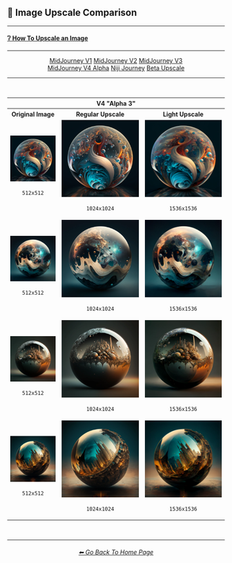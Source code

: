 <h2>🚀 Image Upscale Comparison</h2>

<hr><!--------------->

<h4><a href="https://github.com/willwulfken/MidJourney-Styles-and-Keywords-Reference-Light/wiki/%E2%9D%94-How-To-Guide#-how-to-upscale-an-image">❔ How To Upscale an Image</a></h4>

<hr><!--------------->

<div align="center">

<a href="https://github.com/willwulfken/MidJourney-Styles-and-Keywords-Reference-Light/blob/main/Pages/MJ_V1/Comparison_Pages/Image_Resolution_and_Upscaling/Image_Upscale_Comparison.md">MidJourney V1</a>
<a href="https://github.com/willwulfken/MidJourney-Styles-and-Keywords-Reference-Light/blob/main/Pages/MJ_V2/Comparison_Pages/Image_Resolution_and_Upscaling/Image_Upscale_Comparison.md">MidJourney V2</a>
<a href="https://github.com/willwulfken/MidJourney-Styles-and-Keywords-Reference-Light/blob/main/Pages/MJ_V3/Comparison_Pages/Image_Resolution_and_Upscaling/Image_Upscale_Comparison.md">MidJourney V3</a>
<br>
<a href="">MidJourney V4 Alpha</a>
<a href="https://github.com/willwulfken/MidJourney-Styles-and-Keywords-Reference-Light/blob/main/Pages/Niji_Journey/Comparison_Pages/Image_Resolution_and_Upscaling/Image_Upscale_Comparison.md#L29">Niji Journey</a>
<a href="https://github.com/willwulfken/MidJourney-Styles-and-Keywords-Reference-Light/blob/main/Pages/Midjourney_Beta_Features/Beta_Upscale_Comparison.md">Beta Upscale</a>

</div>

<hr>
<br>

<div align="center">

<table>
    <tr align=center valign=middle>
        <th colspan=3>V4 "Alpha 3"</th>
    </tr>
    <tr align=center valign=middle>
        <th>Original Image</th>
        <th>Regular Upscale</th>
        <th>Light Upscale</th>
    </tr>
    <tr align=center valign=middle>
        <td>
            <img src="https://github.com/willwulfken/MidJourney-Styles-and-Keywords-Reference-Light/blob/main/Images/Midjourney_Beta_Features/MJ_V4_Alpha/V4_Alpha_3/Comparison_Page_Images/Image_Upscale_Comparison/Sphere_1.webp?raw=true" width="256" /><p><code>512x512</code></p>
        </td>
        <td>
            <img src="https://github.com/willwulfken/MidJourney-Styles-and-Keywords-Reference-Light/blob/main/Images/Midjourney_Beta_Features/MJ_V4_Alpha/V4_Alpha_3/Comparison_Page_Images/Image_Upscale_Comparison/Sphere_1_upscale.webp?raw=true" width="512" /><p><code>1024x1024</code></p>
        </td>
        <td>
            <img src="https://github.com/willwulfken/MidJourney-Styles-and-Keywords-Reference-Light/blob/main/Images/Midjourney_Beta_Features/MJ_V4_Alpha/V4_Alpha_3/Comparison_Page_Images/Image_Upscale_Comparison/Sphere_1_upscale_light.webp?raw=true" width="512" /><p><code>1536x1536</code></p>
        </td>
    </tr>
    <tr align=center valign=middle>
        <td>
            <img src="https://github.com/willwulfken/MidJourney-Styles-and-Keywords-Reference-Light/blob/main/Images/Midjourney_Beta_Features/MJ_V4_Alpha/V4_Alpha_3/Comparison_Page_Images/Image_Upscale_Comparison/Sphere_2.webp?raw=true" width="256" /><p><code>512x512</code></p>
        </td>
        <td>
            <img src="https://github.com/willwulfken/MidJourney-Styles-and-Keywords-Reference-Light/blob/main/Images/Midjourney_Beta_Features/MJ_V4_Alpha/V4_Alpha_3/Comparison_Page_Images/Image_Upscale_Comparison/Sphere_2_upscale.webp?raw=true" width="512" /><p><code>1024x1024</code></p>
        </td>
        <td>
            <img src="https://github.com/willwulfken/MidJourney-Styles-and-Keywords-Reference-Light/blob/main/Images/Midjourney_Beta_Features/MJ_V4_Alpha/V4_Alpha_3/Comparison_Page_Images/Image_Upscale_Comparison/Sphere_2_upscale_light.webp?raw=true" width="512" /><p><code>1536x1536</code></p>
        </td>
    </tr>
    <tr align=center valign=middle>
        <td>
            <img src="https://github.com/willwulfken/MidJourney-Styles-and-Keywords-Reference-Light/blob/main/Images/Midjourney_Beta_Features/MJ_V4_Alpha/V4_Alpha_3/Comparison_Page_Images/Image_Upscale_Comparison/Sphere_3.webp?raw=true" width="256" /><p><code>512x512</code></p>
        </td>
        <td>
            <img src="https://github.com/willwulfken/MidJourney-Styles-and-Keywords-Reference-Light/blob/main/Images/Midjourney_Beta_Features/MJ_V4_Alpha/V4_Alpha_3/Comparison_Page_Images/Image_Upscale_Comparison/Sphere_3_upscale.webp?raw=true" width="512" /><p><code>1024x1024</code></p>
        </td>
        <td>
            <img src="https://github.com/willwulfken/MidJourney-Styles-and-Keywords-Reference-Light/blob/main/Images/Midjourney_Beta_Features/MJ_V4_Alpha/V4_Alpha_3/Comparison_Page_Images/Image_Upscale_Comparison/Sphere_3_upscale_light.webp?raw=true" width="512" /><p><code>1536x1536</code></p>
        </td>
    </tr>
    <tr align=center valign=middle>
        <td>
            <img src="https://github.com/willwulfken/MidJourney-Styles-and-Keywords-Reference-Light/blob/main/Images/Midjourney_Beta_Features/MJ_V4_Alpha/V4_Alpha_3/Comparison_Page_Images/Image_Upscale_Comparison/Sphere_4.webp?raw=true" width="256" /><p><code>512x512</code></p>
        </td>
        <td>
            <img src="https://github.com/willwulfken/MidJourney-Styles-and-Keywords-Reference-Light/blob/main/Images/Midjourney_Beta_Features/MJ_V4_Alpha/V4_Alpha_3/Comparison_Page_Images/Image_Upscale_Comparison/Sphere_4_upscale.webp?raw=true" width="512" /><p><code>1024x1024</code></p>
        </td>
        <td>
            <img src="https://github.com/willwulfken/MidJourney-Styles-and-Keywords-Reference-Light/blob/main/Images/Midjourney_Beta_Features/MJ_V4_Alpha/V4_Alpha_3/Comparison_Page_Images/Image_Upscale_Comparison/Sphere_4_upscale_light.webp?raw=true" width="512" /><p><code>1536x1536</code></p>
        </td>
    </tr>
</table>

</div>

<br>

<hr><!--------------->
<div align="center">
<h6><a href="https://github.com/willwulfken/MidJourney-Styles-and-Keywords-Reference-Light/blob/main/README.md">⬅ Go Back To Home Page</a></h6>
</div>